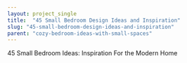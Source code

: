 ```yaml
---
layout: project_single
title:  "45 Small Bedroom Design Ideas and Inspiration"
slug: "45-small-bedroom-design-ideas-and-inspiration"
parent: "cozy-bedroom-ideas-with-small-spaces"
---
```

45 Small Bedroom Ideas: Inspiration For the Modern Home